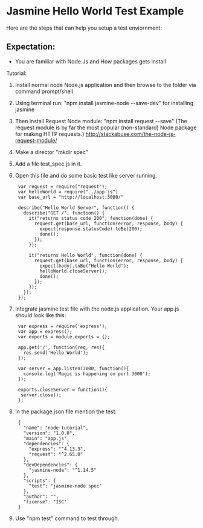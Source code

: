 # Jasmine Hello World Test Example

Here are the steps that can help you setup a test enviornment:

## Expectation:

- You are familiar with Node.Js and How packages gets install

Tutorial:
1. Install normal node Node.js application and then browse to the folder via command prompt/shell

2. Using terminal run: "npm install jasmine-node --save-dev" for installing jasmine

3. Then install Request Node module: "npm install request --save" (The request module is by far the most popular (non-standard) Node package for making HTTP requests.) http://stackabuse.com/the-node-js-request-module/

4. Make a director "mkdir spec"

5. Add a file test_spec.js in it.

6. Open this file and do some basic test like server running.

		var request = require("request");
		var helloWorld = require("../app.js")
		var base_url = "http://localhost:3000/"

		describe("Hello World Server", function() {
		  describe("GET /", function() {
			it("returns status code 200", function(done) {
			  request.get(base_url, function(error, response, body) {
				expect(response.statusCode).toBe(200);
				done();
			  });
			});

			it("returns Hello World", function(done) {
			  request.get(base_url, function(error, response, body) {
				expect(body).toBe("Hello World");
				helloWorld.closeServer();
				done();
			  });
			});
		  });
		});

7. Integrate jasmine test file with the node.js application. Your app.js should look like this:

		var express = require('express');
		var app = express();
		var exports = module.exports = {};

		app.get('/', function(req, res){
		  res.send('Hello World');
		});

		var server = app.listen(3000, function(){
		  console.log('Magic is happening on port 3000');
		});

		exports.closeServer = function(){
		 server.close();
		};
		
8. In the package.json file mention the test:

		{
		  "name": "node-tutorial",
		  "version": "1.0.0",
		  "main": "app.js",
		  "dependencies": {
			"express": "^4.13.3",
			"request": "^2.65.0"
		  },
		  "devDependencies": {
			"jasmine-node": "^1.14.5"
		  },
		  "scripts": {
			"test": "jasmine-node spec"
		  },
		  "author": "",
		  "license": "ISC"
		}

8. Use "npm test" command to test through.